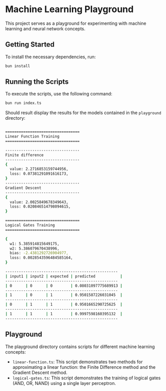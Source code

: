 # Machine Learning Playground

This project serves as a playground for experimenting with machine learning and neural network concepts.

## Getting Started

To install the necessary dependencies, run:

```bash
bun install
```

## Running the Scripts

To execute the scripts, use the following command:

```bash
bun run index.ts
```

Should result display the results for the models contained in the `playground` directory:

```bash

=================================
Linear Function Training
=================================

---------------------------------
Finite difference
---------------------------------
{
  value: 2.2716853159744956,
  loss: 0.07381291091616173,
}
---------------------------------
Gradient Descent
---------------------------------
{
  value: 2.0025849678349643,
  loss: 0.020846514798094615,
}

=================================
Logical Gates Training
=================================

{
  w1: 5.385914815649175,
  w2: 5.386079670438996,
  bias: -2.4381292726904977,
  loss: 0.0028543596484585164,
}

--------------------------------------------------
| input1 | input2 | expected | predicted           |
--------------------------------------------------
| 0      | 0      | 0        | 0.08031097775689913 |
--------------------------------------------------
| 1      | 0      | 1        | 0.9501587226031045  |
--------------------------------------------------
| 0      | 1      | 1        | 0.9501665290725625  |
--------------------------------------------------
| 1      | 1      | 1        | 0.9997598160395132  |
--------------------------------------------------
```

## Playground

The playground directory contains scripts for different machine learning concepts:

- `linear-function.ts`: This script demonstrates two methods for approximating a linear function: the Finite Difference method and the Gradient Descent method.
- `logical-gates.ts`: This script demonstrates the training of logical gates (AND, OR, NAND) using a single layer perceptron.
